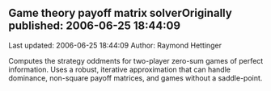 ## Game theory payoff matrix solverOriginally published: 2006-06-25 18:44:09 
Last updated: 2006-06-25 18:44:09 
Author: Raymond Hettinger 
 
Computes the strategy oddments for two-player zero-sum games of perfect information.  Uses a robust, iterative approximation that can handle dominance, non-square payoff matrices, and games without a saddle-point.